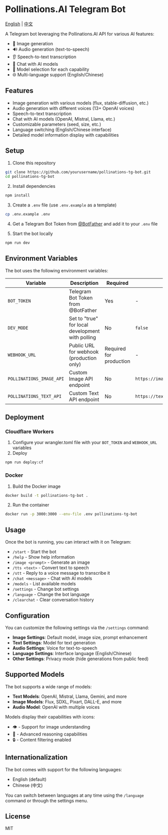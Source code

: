 # Pollinations.AI Telegram Bot

[English](README.md) | [中文](README.zh-CN.md)

A Telegram bot leveraging the Pollinations.AI API for various AI features:
- 🎨 Image generation
- 🔊 Audio generation (text-to-speech)
- 👂 Speech-to-text transcription
- 💬 Chat with AI models
- 🤖 Model selection for each capability
- 🌐 Multi-language support (English/Chinese)

## Features

- Image generation with various models (flux, stable-diffusion, etc.)
- Audio generation with different voices (13+ OpenAI voices)
- Speech-to-text transcription
- Chat with AI models (OpenAI, Mistral, Llama, etc.)
- Customizable parameters (seed, size, etc.)
- Language switching (English/Chinese interface)
- Detailed model information display with capabilities

## Setup

1. Clone this repository
```bash
git clone https://github.com/yourusername/pollinations-tg-bot.git
cd pollinations-tg-bot
```

2. Install dependencies
```bash
npm install
```

3. Create a `.env` file (use `.env.example` as a template)
```bash
cp .env.example .env
```

4. Get a Telegram Bot Token from [@BotFather](https://t.me/BotFather) and add it to your `.env` file

5. Start the bot locally
```bash
npm run dev
```

## Environment Variables

The bot uses the following environment variables:

| Variable | Description | Required | Default | Example |
|----------|-------------|----------|---------|---------|
| `BOT_TOKEN` | Telegram Bot Token from @BotFather | Yes | - | `123456789:AABBccDDee-12345abcde` |
| `DEV_MODE` | Set to "true" for local development with polling | No | `false` | `true` |
| `WEBHOOK_URL` | Public URL for webhook (production only) | Required for production | - | `https://your-bot.example.com` |
| `POLLINATIONS_IMAGE_API` | Custom Image API endpoint | No | `https://image.pollinations.ai` | - |
| `POLLINATIONS_TEXT_API` | Custom Text API endpoint | No | `https://text.pollinations.ai` | - |

## Deployment

### Cloudflare Workers

1. Configure your wrangler.toml file with your `BOT_TOKEN` and `WEBHOOK_URL` variables
2. Deploy
```bash
npm run deploy:cf
```

### Docker

1. Build the Docker image
```bash
docker build -t pollinations-tg-bot .
```

2. Run the container
```bash
docker run -p 3000:3000 --env-file .env pollinations-tg-bot
```

## Usage

Once the bot is running, you can interact with it on Telegram:

- `/start` - Start the bot
- `/help` - Show help information
- `/image <prompt>` - Generate an image
- `/tts <text>` - Convert text to speech
- `/stt` - Reply to a voice message to transcribe it
- `/chat <message>` - Chat with AI models
- `/models` - List available models
- `/settings` - Change bot settings
- `/language` - Change the bot language
- `/clearchat` - Clear conversation history

## Configuration

You can customize the following settings via the `/settings` command:
- **Image Settings**: Default model, image size, prompt enhancement
- **Text Settings**: Model for text generation
- **Audio Settings**: Voice for text-to-speech
- **Language Settings**: Interface language (English/Chinese)
- **Other Settings**: Privacy mode (hide generations from public feed)

## Supported Models

The bot supports a wide range of models:
- **Text Models**: OpenAI, Mistral, Llama, Gemini, and more
- **Image Models**: Flux, SDXL, Pixart, DALL-E, and more
- **Audio Model**: OpenAI with multiple voices

Models display their capabilities with icons:
- 👁️ - Support for image understanding
- 🤔 - Advanced reasoning capabilities
- 🔒 - Content filtering enabled

## Internationalization

The bot comes with support for the following languages:
- English (default)
- Chinese (中文)

You can switch between languages at any time using the `/language` command or through the settings menu.

## License

MIT 